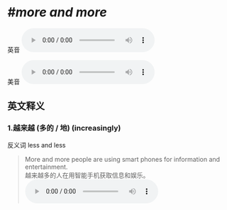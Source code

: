 # ***\#more and more*** 
英音
<audio src="./media/more and more1_AAC.aac" controls="controls"></audio>

美音
<audio src="./media/more and more2_AAC.aac" controls="controls"></audio>



  

英文释义
---
### 1.**越来越 (多的 / 地) (increasingly)**  
反义词 less and less 

 > More and more people are using smart phones for information and entertainment.  
 > 越来越多的人在用智能手机获取信息和娱乐。    
<audio src="./media/More and more people are using_AAC.aac" controls="controls"></audio>


